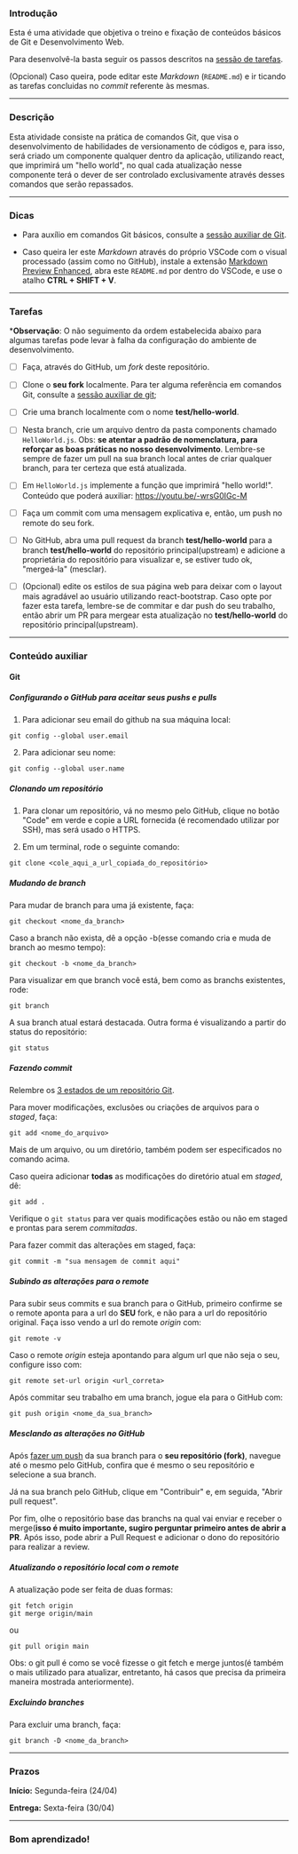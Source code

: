 ### Introdução

Esta é uma atividade que objetiva o treino e fixação de conteúdos básicos de Git e Desenvolvimento Web.

Para desenvolvê-la basta seguir os passos descritos na [sessão de tarefas](#tarefas).

(Opcional) Caso queira, pode editar este *Markdown* (`README.md`) e ir ticando as tarefas concluidas no *commit* referente às mesmas.

---

### Descrição

Esta atividade consiste na prática de comandos Git, que visa o desenvolvimento de habilidades de versionamento de códigos e, para isso, será criado um componente qualquer dentro da aplicação, utilizando react, que imprimirá um "hello world", no qual cada atualização nesse componente terá o dever de ser controlado exclusivamente através desses comandos que serão repassados.

---

### Dicas

- Para auxílio em comandos Git básicos, consulte a [sessão auxiliar de Git](#git).

- Caso queira ler este *Markdown* através do próprio VSCode com o visual processado (assim como no GitHub), instale a extensão [Markdown Preview Enhanced](https://marketplace.visualstudio.com/items?itemName=shd101wyy.markdown-preview-enhanced), abra este `README.md` por dentro do VSCode, e use o atalho **CTRL + SHIFT + V**.

---

### Tarefas

***Observação**: O não seguimento da ordem estabelecida abaixo para algumas tarefas pode levar à falha da configuração do ambiente de desenvolvimento.

- [ ] Faça, através do GitHub, um *fork* deste repositório.

- [ ] Clone o **seu fork** localmente. Para ter alguma referência em comandos Git, consulte a [sessão auxiliar de git](#git);

- [ ] Crie uma branch localmente com o nome **test/hello-world**.

- [ ] Nesta branch, crie um arquivo dentro da pasta components chamado `HelloWorld.js`. Obs: **se atentar a padrão de nomenclatura, para reforçar as boas práticas no nosso desenvolvimento**. Lembre-se sempre de fazer um pull na sua branch local antes de criar qualquer branch, para ter certeza que está atualizada.

- [ ] Em `HelloWorld.js` implemente a função que imprimirá "hello world!". Conteúdo que poderá auxiliar: https://youtu.be/-wrsG0IGc-M

- [ ] Faça um commit com uma mensagem explicativa e, então, um push no remote do seu fork.

- [ ] No GitHub, abra uma pull request da branch **test/hello-world** para a branch **test/hello-world** do repositório principal(upstream) e adicione a proprietária do repositório para visualizar e, se estiver tudo ok, "mergeá-la" (mesclar).

- [ ] (Opcional)  edite os estilos de sua página web para deixar com o layout mais agradável ao usuário utilizando react-bootstrap. Caso opte por fazer esta tarefa, lembre-se de commitar e dar push do seu trabalho, então abrir um PR para mergear esta atualização no **test/hello-world** do repositório principal(upstream).

---

### Conteúdo auxiliar

#### Git

##### Configurando o GitHub para aceitar seus pushs e pulls

1. Para adicionar seu email do github na sua máquina local: 

```shell
git config --global user.email
```

2. Para adicionar seu nome:

```shell
git config --global user.name
```

##### Clonando um repositório

1. Para clonar um repositório, vá no mesmo pelo GitHub, clique no botão "Code" em verde e copie a URL fornecida (é recomendado utilizar por SSH), mas será usado o HTTPS.

2. Em um terminal, rode o seguinte comando:

```shell
git clone <cole_aqui_a_url_copiada_do_repositório>
```

##### Mudando de branch

Para mudar de branch para uma já existente, faça:

```shell
git checkout <nome_da_branch>
```

Caso a branch não exista, dê a opção -b(esse comando cria e muda de branch ao mesmo tempo):

```shell
git checkout -b <nome_da_branch>
```

Para visualizar em que branch você está, bem como as branchs existentes, rode:

```shell
git branch
```

A sua branch atual estará destacada. Outra forma é visualizando a partir do status do repositório:

```shell
git status
```

##### Fazendo commit

Relembre os [3 estados de um repositório Git](https://dev.to/eduardoopv/3-estados-dos-arquivos-git-e-github-3ee6).

Para mover modificações, exclusões ou criações de arquivos para o *staged*, faça:

```shell
git add <nome_do_arquivo>
```

Mais de um arquivo, ou um diretório, também podem ser especificados no comando acima.

Caso queira adicionar **todas** as modificações do diretório atual em *staged*, dê:

```shell
git add .
```

Verifique o `git status` para ver quais modificações estão ou não em staged e prontas para serem *commitadas*.

Para fazer commit das alterações em staged, faça:

```shell
git commit -m "sua mensagem de commit aqui"
```

##### Subindo as alterações para o remote

Para subir seus commits e sua branch para o GitHub, primeiro confirme se o remote aponta para a url do **SEU** fork, e não para a url do repositório original. Faça isso vendo a url do remote *origin* com:

```shell
git remote -v
```

Caso o remote *origin* esteja apontando para algum url que não seja o seu, configure isso com:

```shell
git remote set-url origin <url_correta>
```

Após commitar seu trabalho em uma branch, jogue ela para o GitHub com:

```shell
git push origin <nome_da_sua_branch>
```

##### Mesclando as alterações no GitHub

Após [fazer um push](#subindo-as-alterações-para-o-remote) da sua branch para o **seu repositório (fork)**, navegue até o mesmo pelo GitHub, confira que é mesmo o seu repositório e selecione a sua branch.

Já na sua branch pelo GitHub, clique em "Contribuir" e, em seguida, "Abrir pull request".

Por fim, olhe o repositório base das branchs na qual vai enviar e receber o merge(**isso é muito importante, sugiro perguntar primeiro antes de abrir a PR**. Após isso, pode abrir a Pull Request e adicionar o dono do repositório para realizar a review.


##### Atualizando o repositório local com o remote

A atualização pode ser feita de duas formas:

```shell
git fetch origin
git merge origin/main
```

ou

```shell
git pull origin main
```

Obs: o git pull é como se você fizesse o git fetch e merge juntos(é também o mais utilizado para atualizar, entretanto, há casos que precisa da primeira maneira mostrada anteriormente).

##### Excluindo branches

Para excluir uma branch, faça:

```shell
git branch -D <nome_da_branch>
```

---

### Prazos

**Início:** Segunda-feira (24/04)

**Entrega:** Sexta-feira (30/04)

---

<h3>Bom aprendizado!</h3>

